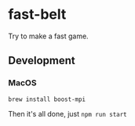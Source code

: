 # fast-belt

Try to make a fast game.

## Development

### MacOS

```shell
brew install boost-mpi
```

Then it's all done, just `npm run start`
